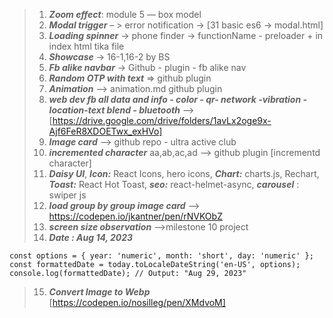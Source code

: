 >1. ***Zoom effect***: module 5 — box model  <br>
>2. ***Modal trigger*** – > error notification → [31 basic es6 → modal.html]<br>
>3. ***Loading spinner*** -> phone finder ->  functionName - preloader + in index html tika file<br>
>4. ***Showcase*** -> 16-1,16-2 by BS<br>
>5. ***Fb alike navbar*** → Github - plugin - fb alike nav<br>
>6. ***Random OTP with text*** ⇒  github plugin  <br>
>7. ***Animation*** --> animation.md github plugin<br>
>8. ***web dev fb all data and info - color - qr- network -vibration -location-text blend - bluetooth*** --> [https://drive.google.com/drive/folders/1avLx2oge9x-Ajf6FeR8XDOETwx_exHVo]<br>
>9. ***Image card*** --> github repo - ultra active club<br>
>10. ***incremented character*** aa,ab,ac,ad --> github plugin [incrementd character]
>11. ***Daisy UI***, ***Icon:*** React Icons, hero icons, ***Chart:*** charts.js, Rechart, ***Toast:*** React Hot Toast, ***seo:*** react-helmet-async, ***carousel*** : swiper js 
>12. ***load group by group image card*** --> https://codepen.io/jkantner/pen/rNVKObZ
>13. ***screen size observation*** -->milestone 10 project 
>14. ***Date : Aug 14, 2023***
```const today = new Date();
const options = { year: 'numeric', month: 'short', day: 'numeric' };
const formattedDate = today.toLocaleDateString('en-US', options);
console.log(formattedDate); // Output: "Aug 29, 2023"
```
>15. ***Convert Image to Webp***  [https://codepen.io/nosilleg/pen/XMdvoM]
